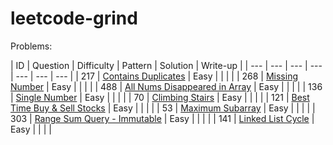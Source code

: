 # leetcode-grind

Problems:

| ID | Question | Difficulty | Pattern | Solution | Write-up |
| --- | --- | --- | --- | --- | --- | --- |
| 217 | [Contains Duplicates](https://leetcode.com/problems/contains-duplicate/) | Easy | | | |
| 268 | [Missing Number](https://leetcode.com/problems/missing-number/) | Easy | | | |
| 488 | [All Nums Disappeared in Array](https://leetcode.com/problems/find-all-numbers-disappeared-in-an-array/) | Easy | | | |
| 136 | [Single Number](https://leetcode.com/problems/single-number/) | Easy | | | |
| 70 | [Climbing Stairs](https://leetcode.com/problems/climbing-stairs/) | Easy | | | |
| 121 | [Best Time Buy & Sell Stocks](https://leetcode.com/problems/best-time-to-buy-and-sell-stock/) | Easy | | | |
| 53 | [Maximum Subarray](https://leetcode.com/problems/maximum-subarray/) | Easy | | | |
| 303 | [Range Sum Query - Immutable](https://leetcode.com/problems/range-sum-query-immutable/) | Easy | | | |
| 141 | [Linked List Cycle](https://leetcode.com/problems/linked-list-cycle/) | Easy | | | |









